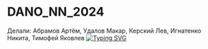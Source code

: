 # DANO_NN_2024
Делали:
Абрамов Артём, Удалов Макар, Керский Лев, Игнатенко Никита, Тимофей Яковлев
<a href="https://git.io/typing-svg"><img src="https://readme-typing-svg.herokuapp.com?font=Fira+Code&pause=1000&width=435&lines=%D0%93%D1%80%D0%B0%D1%84%D0%B8%D0%BA%D0%B8+%D0%BD%D0%B5+%D1%81%D1%85%D0%BE%D0%B4%D1%8F%D1%82%D1%81%D1%8F(;%D0%A7%D1%82%D0%BE+%D0%B7%D0%B0+%D0%B3%D0%B5%D1%80%D0%BE%D0%B8%3F;%D0%91%D0%BE%D1%82%D0%B0%D0%B5%D1%82%D0%B5%3F+%D0%90+%D1%83+%D0%BC%D0%B5%D0%BD%D1%8F+%D0%BF%D1%80%D0%B0%D0%B2%D0%B0+%D0%B2+4+%D0%B3%D0%BE%D0%B4%D0%B0;%D0%A1%D0%BE%D1%86%D0%B8%D0%B0%D0%BB%D1%8C%D0%BD%D0%B0%D1%8F+%D0%BE%D1%82%D0%B2%D0%B5%D1%82%D1%81%D1%82%D0%B2%D0%B5%D0%BD%D0%BD%D0%BE%D1%81%D1%82%D1%8C-+%D0%BD%D0%B5+%D1%81%D0%BB%D1%8B%D1%88%D0%B0%D0%BB" alt="Typing SVG" /></a>
